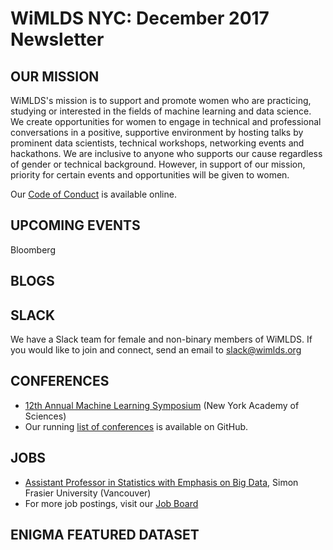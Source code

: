 # WiMLDS NYC:  December 2017 Newsletter

## OUR MISSION

WiMLDS's mission is to support and promote women who are practicing, studying or interested in the fields of machine learning and data science.  We create opportunities for women to engage in technical and professional conversations in a positive, supportive environment by hosting talks by prominent data scientists, technical workshops, networking events and hackathons.  We are inclusive to anyone who supports our cause regardless of gender or technical background.  However, in support of our mission, priority for certain events and opportunities will be given to women.  

Our [Code of Conduct](https://github.com/WiMLDS/starter-kit/wiki/Code-of-conduct) is available online.

## UPCOMING EVENTS
Bloomberg

## BLOGS


## SLACK
We have a Slack team for female and non-binary members of WiMLDS.  If you would like to join and connect, send an email to slack@wimlds.org


## CONFERENCES

* [12th Annual Machine Learning Symposium](https://github.com/WiMLDS/conferences/blob/master/2018/2018_03_09_ml_symposium.md) (New York Academy of Sciences) 
* Our running [list of conferences](https://github.com/WiMLDS/conferences) is available on GitHub.

## JOBS

* [Assistant Professor in Statistics with Emphasis on Big Data](http://wimlds.org/job/simoin-fraser-university-2-assistant-professor-in-statistics-with-emphasis-on-big-data/), Simon Frasier University (Vancouver)
* For more job postings, visit our [Job Board](http://wimlds.org/jobs/)


## ENIGMA FEATURED DATASET

